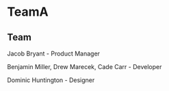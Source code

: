 # TeamA

## Team
Jacob Bryant - Product Manager

Benjamin Miller, Drew Marecek, Cade Carr - Developer

Dominic Huntington - Designer
